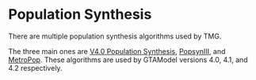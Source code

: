 # Population Synthesis

There are multiple population synthesis algorithms used by TMG.

The three main ones are 
[V4.0 Population Synthesis](V4.0PopulationSynthesis/index.md),
[PopsynIII](PopSynIII/index.md), and [MetroPop](MetroPop/index.md).
These algorithms are used by GTAModel versions 4.0, 4.1, and 4.2 respectively.
